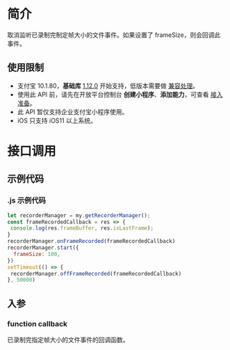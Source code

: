 
# 简介
取消监听已录制完制定帧大小的文件事件。如果设置了 frameSize，则会回调此事件。

## 使用限制

- 支付宝 10.1.80，**基础库** [1.12.0](https://opendocs.alipay.com/mini/framework/lib) 开始支持，低版本需要做 [兼容处理](https://docs.alipay.com/mini/framework/compatibility)。
- 使用此 API 前，请先在开放平台控制台 **创建小程序**、**添加能力**，可查看 [接入准备](https://opendocs.alipay.com/mini/02pj5u)。
- 此 API 暂仅支持企业支付宝小程序使用。
- iOS 只支持 iOS11 以上系统。

# 接口调用

## 示例代码

### .js 示例代码
```javascript
let recorderManager = my.getRecorderManager();
const frameRecordedCallback = res => {
 console.log(res.frameBuffer, res.isLastFrame);
}
recorderManager.onFrameRecorded(frameRecordedCallback)
recorderManager.start({
  frameSize: 100,
})
setTimeout(() => {
 recorderManager.offFrameRecorded(frameRecordedCallback)
}, 50000)
```

## 入参

### function callback
已录制完指定帧大小的文件事件的回调函数。
